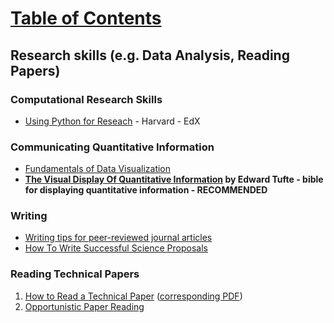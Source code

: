 # [Table of Contents](/ML-Brain-Resources)

## Research skills (e.g. Data Analysis, Reading Papers)

### Computational Research Skills

  * [Using Python for Reseach](https://www.edx.org/course/using-python-research-harvardx-ph526x-0) \- Harvard - EdX 



### Communicating Quantitative Information

  * [Fundamentals of Data Visualization](http://serialmentor.com/blog/2018/1/23/fundamentals-of-data-visualization)
  * **[The Visual Display Of Quantitative Information](https://www.edwardtufte.com/tufte/books_vdqi) by Edward Tufte - bible for displaying quantitative information - RECOMMENDED**


### Writing

  * [Writing tips for peer-reviewed journal articles](http://shadow.eas.gatech.edu/~jean/paleo/Writing_tips.pdf?utm_content=buffer2b17c&utm_medium=social&utm_source=twitter.com&utm_campaign=buffer)
  * [How To Write Successful Science Proposals](/ML-Brain-Resources/files/how_to_write_successful_science_proposals.pdf)

### Reading Technical Papers

  1. [How to Read a Technical Paper](http://www.cs.jhu.edu/~jason/advice/how-to-read-a-paper.html) ([corresponding PDF](http://www.sigcomm.org/sites/default/files/ccr/papers/2007/July/1273445-1273458.pdf))
  2. [Opportunistic Paper Reading](http://www.pgbovine.net/opportunistic-paper-reading.htm)